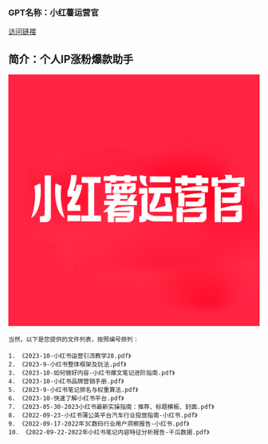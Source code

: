 ### GPT名称：小红薯运营官
[访问链接](https://chat.openai.com/g/g-LOfKPRycl)
## 简介：个人IP涨粉爆款助手
![头像](../imgs/g-LOfKPRycl.png)
```text
当然，以下是您提供的文件列表，按照编号排列：

1. 《2023-10-小红书运营引流教学28.pdf》
2. 《2023-9-小红书整体框架及玩法.pdf》
3. 《2023-10-如何做好内容-小红书爆文笔记进阶指南.pdf》
4. 《2023-10-小红书品牌营销手册.pdf》
5. 《2023-9-小红书笔记排名与权重算法.pdf》
6. 《2023-10-快速了解小红书平台.pdf》
7. 《2023-05-30-2023小红书最新实操指南：推荐、标题模板、封面.pdf》
8. 《2022-09-23-小红书蒲公英平台汽车行业投放指南-小红书.pdf》
9. 《2022-09-17-2022年3C数码行业用户洞察报告-小红书.pdf》
10. 《2022-09-22-2022年小红书笔记内容特征分析报告-千瓜数据.pdf》
```